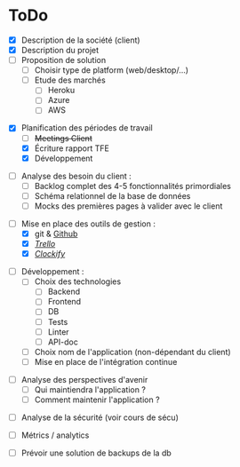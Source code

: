 # ToDo 

- [X] Description de la société (client)
- [X] Description du projet
- [ ] Proposition de solution 
  - [ ] Choisir type de platform (web/desktop/...)
  - [ ] Etude des marchés
    - [ ] Heroku 
    - [ ] Azure 
    - [ ] AWS 
>
- [X] Planification des périodes de travail 
  - [ ] ~~Meetings Client~~
  - [X] Écriture rapport TFE
  - [X] Développement
>
- [ ] Analyse des besoin du client :
  - [ ] Backlog complet des 4-5 fonctionnalités primordiales 
  - [ ] Schéma relationnel de la base de données
  - [ ] Mocks des premières pages à valider avec le client
>
- [ ] Mise en place des outils de gestion :
  - [X] git & [Github](https://github.com/MMichotte/SLG_APP)
  - [X] [*Trello*](https://trello.com/b/jxYKBrWG)
  - [X] [*Clockify*](https://clockify.me/shared/5faa54597454944cb39a6c64)
>
- [ ] Développement :
  - [ ] Choix des technologies 
    - [ ] Backend
    - [ ] Frontend
    - [ ] DB
    - [ ] Tests
    - [ ] Linter
    - [ ] API-doc
  - [ ] Choix nom de l'application (non-dépendant du client)
  - [ ] Mise en place de l'intégration continue
>
- [ ] Analyse des perspectives d'avenir 
  - [ ] Qui maintiendra l'application ?
  - [ ] Comment maintenir l'application ? 
>
- [ ] Analyse de la sécurité (voir cours de sécu)
>
- [ ] Métrics / analytics 
>
- [ ] Prévoir une solution de backups de la db 